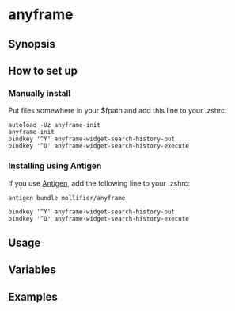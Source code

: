 # anyframe

## Synopsis

## How to set up

### Manually install

Put files somewhere in your $fpath and add this line to your .zshrc:

```
autoload -Uz anyframe-init
anyframe-init
bindkey '^Y' anyframe-widget-search-history-put
bindkey '^O' anyframe-widget-search-history-execute
```

### Installing using Antigen
If you use [Antigen](https://github.com/zsh-users/antigen), add the following line to your .zshrc:

```
antigen bundle mollifier/anyframe
```

```
bindkey '^Y' anyframe-widget-search-history-put
bindkey '^O' anyframe-widget-search-history-execute
```



## Usage

## Variables

## Examples


